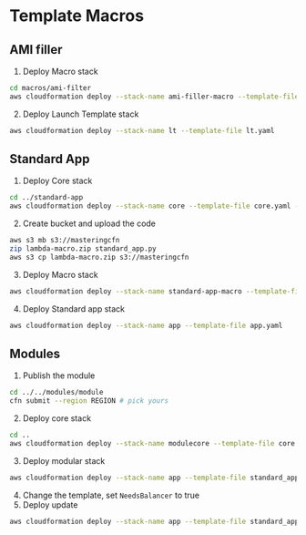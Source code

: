# Template Macros

## AMI filler

1. Deploy Macro stack
```bash
cd macros/ami-filter
aws cloudformation deploy --stack-name ami-filler-macro --template-file macro.yaml --capabilities CAPABILITY_IAM
```
2. Deploy Launch Template stack
```bash
aws cloudformation deploy --stack-name lt --template-file lt.yaml
```

## Standard App
1. Deploy Core stack
```bash
cd ../standard-app
aws cloudformation deploy --stack-name core --template-file core.yaml --capabilities CAPABILITY_IAM
```
2. Create bucket and upload the code
```bash
aws s3 mb s3://masteringcfn
zip lambda-macro.zip standard_app.py
aws s3 cp lambda-macro.zip s3://masteringcfn
```
3. Deploy Macro stack
```bash
aws cloudformation deploy --stack-name standard-app-macro --template-file macro.yaml --capabilities CAPABILITY_IAM
```
4. Deploy Standard app stack
```bash
aws cloudformation deploy --stack-name app --template-file app.yaml
```

## Modules

1. Publish the module
```bash
cd ../../modules/module
cfn submit --region REGION # pick yours
```
2. Deploy core stack
```bash
cd ..
aws cloudformation deploy --stack-name modulecore --template-file core.yaml --capabilities CAPABILITY_IAM
```
3. Deploy modular stack
```bash
aws cloudformation deploy --stack-name app --template-file standard_app.yaml
```
4. Change the template, set `NeedsBalancer` to true
5. Deploy update
```bash
aws cloudformation deploy --stack-name app --template-file standard_app.yaml
```
